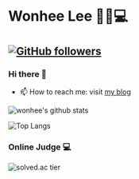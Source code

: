 # Wonhee Lee 🙋‍♀️💻

[![GitHub followers](https://img.shields.io/github/followers/wonhee009?style=social)](https://github.com/wonhee009/?tab=follow)
---

### Hi there 👋

- 📫 How to reach me: visit [my blog](https://velog.io/@wonhee010)

![wonhee's github stats](https://github-readme-stats.vercel.app/api?username=wonhee009&show_icons=true)

<!--
**wonhee009/wonhee009** is a ✨ _special_ ✨ repository because its `README.md` (this file) appears on your GitHub profile.

Here are some ideas to get you started:

- 🔭 I’m currently working on ...
- 🌱 I’m currently learning ...
- 👯 I’m looking to collaborate on ...
- 🤔 I’m looking for help with ...
- 💬 Ask me about ...
- 📫 How to reach me: ...
- 😄 Pronouns: ...
- ⚡ Fun fact: ...
-->
![Top Langs](https://github-readme-stats.vercel.app/api/top-langs/?username=wonhee009)

### Online Judge 💻
![solved.ac tier](http://mazassumnida.wtf/api/generate_badge?boj=wonhee)
